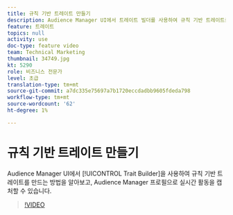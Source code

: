 ```yaml
---
title: 규칙 기반 트레이트 만들기
description: Audience Manager UI에서 트레이트 빌더를 사용하여 규칙 기반 트레이트를 만드는 방법을 알아보고, Audience Manager 프로필으로 실시간 활동을 캡처할 수 있습니다.
feature: 트레이트
topics: null
activity: use
doc-type: feature video
team: Technical Marketing
thumbnail: 34749.jpg
kt: 5290
role: 비즈니스 전문가
level: 초급
translation-type: tm+mt
source-git-commit: a7dc335e75697a7b1720eccdadbb9605fdeda798
workflow-type: tm+mt
source-wordcount: '62'
ht-degree: 1%

---
```



# 규칙 기반 트레이트 만들기

Audience Manager UI에서 [!UICONTROL Trait Builder]을 사용하여 규칙 기반 트레이트를 만드는 방법을 알아보고, Audience Manager 프로필으로 실시간 활동을 캡처할 수 있습니다.

>[!VIDEO](https://video.tv.adobe.com/v/34749/?quality=12&learn=on)
